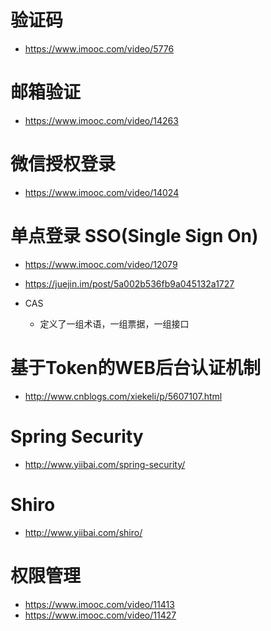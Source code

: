 # 验证码

- <https://www.imooc.com/video/5776>

# 邮箱验证

- <https://www.imooc.com/video/14263>

# 微信授权登录

- <https://www.imooc.com/video/14024>

# 单点登录 SSO(Single Sign On)

- <https://www.imooc.com/video/12079>
- <https://juejin.im/post/5a002b536fb9a045132a1727>

- CAS

  - 定义了一组术语，一组票据，一组接口

# 基于Token的WEB后台认证机制

- <http://www.cnblogs.com/xiekeli/p/5607107.html>

# Spring Security

- <http://www.yiibai.com/spring-security/>

# Shiro

- <http://www.yiibai.com/shiro/>

# 权限管理

- <https://www.imooc.com/video/11413>
- <https://www.imooc.com/video/11427>
